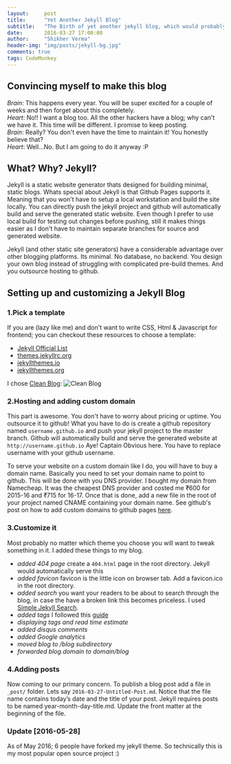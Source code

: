 ```yaml
---
layout:     post
title:      "Yet Another Jekyll Blog"
subtitle:   "The Birth of yet another jekyll blog, which would probably be soon lost in oblivion."
date:       2016-03-27 17:00:00
author:     "Shikher Verma"
header-img: "img/posts/jekyll-bg.jpg"
comments: true
tags: CodeMonkey
---
```


## Convincing myself to make this blog

*Brain*: This happens every year. You will be super excited for a couple of weeks and then forget about this completely.  
*Heart*: No!! I want a blog too. All the other hackers have a blog; why can't we have it. This time will be different. I promise to keep posting.  
*Brain*: Really? You don't even have the time to maintain it! You honestly believe that?  
*Heart*: Well...No. But I am going to do it anyway :P  

## What? Why? Jekyll?

Jekyll is a static website generator thats designed for building minimal, static blogs. Whats special about Jekyll is that Github Pages supports it. Meaning that you won't have to setup a local workstation and build the site locally. You can directly push the jekyll project and github will automatically build and serve the generated static website. Even though I prefer to use local build for testing out changes before pushing, still it makes things easier as I don't have to maintain separate branches for source and generated website.

Jekyll (and other static site generators) have a considerable advantage over other blogging platforms. Its minimal. No database, no backend. You design your own blog instead of struggling with complicated pre-build themes. And you outsource hosting to github. 

## Setting up and customizing a Jekyll Blog

### 1.Pick a template

If you are (lazy like me) and don't want to write CSS, Html & Javascript for frontend; you can checkout these resources to choose a template:

* [Jekyll Official List](https://github.com/jekyll/jekyll/wiki/themes)
* [themes.jekyllrc.org](http://themes.jekyllrc.org/)
* [jekyllthemes.io](http://jekyllthemes.io/)
* [jekyllthemes.org](http://jekyllthemes.org/)

I chose [Clean Blog](http://startbootstrap.com/template-overviews/clean-blog/):
![Clean Blog](http://sbootstrap.startbootstrapc.netdna-cdn.com/assets/img/templates/clean-blog.jpg)

### 2.Hosting and adding custom domain

This part is awesome. You don't have to worry about pricing or uptime. You outsource it to github!
What you have to do is create a github repository named ```username.github.io``` and push your jekyll project to the master branch. Github will automatically build and serve the generated website at ```http://username.github.io``` Aye! Captain Obvious here. You have to replace username with your github username.

To serve your website on a custom domain like I do, you will have to buy a domain name. Basically you need to set your domain name to point to github. This will be done with you DNS provider. I bought my domain from Namecheap. It was the cheapest DNS provider and costed me ₹600 for 2015-16 and ₹715 for 16-17. Once that is done, add a new file in the root of your project named CNAME containing your domain name. See github's post on how to add custom domains to github pages [here](https://help.github.com/articles/using-a-custom-domain-with-github-pages/).

### 3.Customize it

Most probably no matter which theme you choose you will want to tweak something in it. I added these things to my blog.

* *added 404 page* create a ```404.html``` page in the root directory. Jekyll would automatically serve this 
* *added favicon* favicon is the little icon on browser tab. Add a favicon.ico in the root directory.
* *added search* you want your readers to be about to search through the blog, in case the have a broken link this becomes priceless. I used [Simple Jekyll Search](https://github.com/christian-fei/Simple-Jekyll-Search).
* *added tags* I followed this [guide](http://www.mikeapted.com/jekyll/2015/12/30/category-and-tag-archives-in-jekyll-no-plugins/)
* *displaying tags and read time estimate*
* *added disqus comments*
* *added Google analytics*
* *moved blog to /blog subdirectory*
* *forwarded blog.domain to domain/blog*

### 4.Adding posts

Now coming to our primary concern. To publish a blog post add a file in ```_post/``` folder. Lets say ```2016-03-27-Untitled-Post.md```. Notice that the file name contains today’s date and the title of your post. Jekyll requires posts to be named year-month-day-title.md.
Update the front matter at the beginning of the file.

### Update [2016-05-28]
As of May 2016; 6 people have forked my jekyll theme.
So technically this is my most popular open source project :)